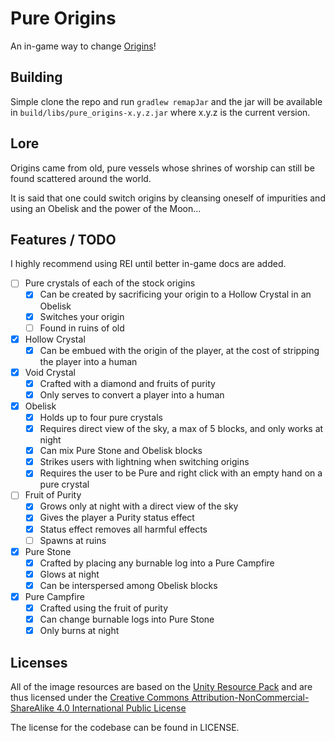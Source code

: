 # Pure Origins

An in-game way to change [Origins](https://github.com/apace100/origins-fabric)!

## Building

Simple clone the repo and run `gradlew remapJar` and the jar will be available in `build/libs/pure_origins-x.y.z.jar`
where x.y.z is the current version.

## Lore

Origins came from old, pure vessels whose shrines of worship can still be found scattered around the
world.

It is said that one could switch origins by cleansing oneself of impurities and using an Obelisk
and the power of the Moon...

## Features / TODO

I highly recommend using REI until better in-game docs are added.

- [ ] Pure crystals of each of the stock origins
    - [X] Can be created by sacrificing your origin to a Hollow Crystal in an Obelisk
    - [X] Switches your origin
    - [ ] Found in ruins of old
- [X] Hollow Crystal
    - [X] Can be embued with the origin of the player, at the cost of stripping the player into a human
- [X] Void Crystal
    - [X] Crafted with a diamond and fruits of purity
    - [X] Only serves to convert a player into a human
- [X] Obelisk
    - [X] Holds up to four pure crystals
    - [X] Requires direct view of the sky, a max of 5 blocks, and only works at night
    - [X] Can mix Pure Stone and Obelisk blocks
    - [X] Strikes users with lightning when switching origins
    - [X] Requires the user to be Pure and right click with an empty hand on a pure crystal
- [ ] Fruit of Purity
    - [X] Grows only at night with a direct view of the sky
    - [X] Gives the player a Purity status effect
    - [X] Status effect removes all harmful effects
    - [ ] Spawns at ruins
- [X] Pure Stone
    - [X] Crafted by placing any burnable log into a Pure Campfire
    - [X] Glows at night
    - [X] Can be interspersed among Obelisk blocks
- [X] Pure Campfire
    - [X] Crafted using the fruit of purity
    - [X] Can change burnable logs into Pure Stone
    - [X] Only burns at night

## Licenses

All of the image resources are based on the [Unity Resource Pack](https://github.com/Unity-Resource-Pack/Unity)
and are thus licensed under the [Creative Commons Attribution-NonCommercial-ShareAlike 4.0 International Public License](https://creativecommons.org/licenses/by-nc-sa/4.0/)

The license for the codebase can be found in LICENSE.